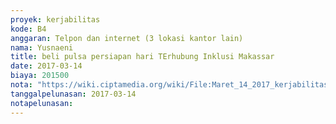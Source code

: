 ```yaml
---
proyek: kerjabilitas
kode: B4
anggaran: Telpon dan internet (3 lokasi kantor lain)
nama: Yusnaeni
title: beli pulsa persiapan hari TErhubung Inklusi Makassar
date: 2017-03-14
biaya: 201500
nota: "https://wiki.ciptamedia.org/wiki/File:Maret_14_2017_kerjabilitas_B4_pulsa_neni.jpg"
tanggalpelunasan: 2017-03-14
notapelunasan:
---
```

